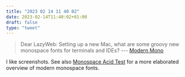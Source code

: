 ```yaml
---
title: "2023 02 14 11 40 02"
date: 2023-02-14T11:40:02+01:00
draft: false
type: "tweet"
---
```


> Dear LazyWeb: Setting up a new Mac, what are some groovy new monospace fonts for terminals and IDEs? --- [Modern Mono](https://www.tbray.org/ongoing/When/202x/2023/02/09/Monospace)

I like screenshots. See also [Monospace Acid Test](https://justine.lol/dox/unicode.html) for a more elaborated overview of modern monospace fonts.
